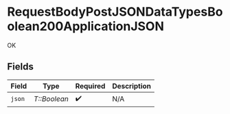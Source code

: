 # RequestBodyPostJSONDataTypesBoolean200ApplicationJSON

OK


## Fields

| Field              | Type               | Required           | Description        |
| ------------------ | ------------------ | ------------------ | ------------------ |
| `json`             | *T::Boolean*       | :heavy_check_mark: | N/A                |